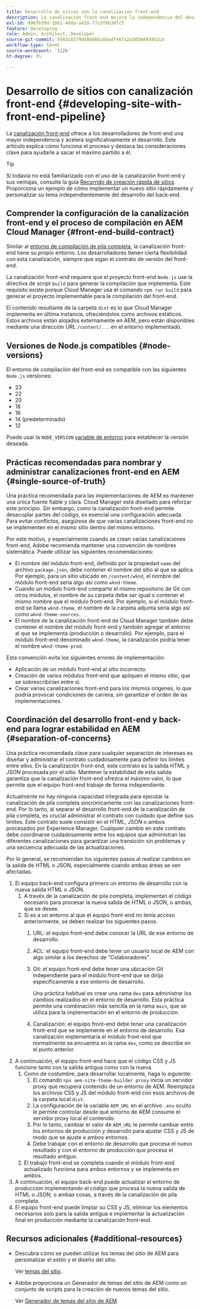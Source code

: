 ```yaml
---
title: Desarrollo de sitios con la canalización front-end
description: La canalización front-end mejora la independencia del desarrollador y acelera el proceso de desarrollo. Este artículo describe las consideraciones clave del proceso de compilación del front-end para garantizar un rendimiento y una eficiencia óptimos.
exl-id: 996fb39d-1bb1-4dda-a418-77cdf8b307c5
feature: Developing
role: Admin, Architect, Developer
source-git-commit: 5983c8579dd8606bc8bedfe6fa2a3838493452cd
workflow-type: tm+mt
source-wordcount: '1126'
ht-degree: 3%

---
```



# Desarrollo de sitios con canalización front-end {#developing-site-with-front-end-pipeline}

La [canalización front-end](/help/implementing/cloud-manager/configuring-pipelines/introduction-ci-cd-pipelines.md#front-end) ofrece a los desarrolladores de front-end una mayor independencia y acelera significativamente el desarrollo. Este artículo explica cómo funciona el proceso y destaca las consideraciones clave para ayudarle a sacar el máximo partido a él.

>[!TIP]
>
>Si todavía no está familiarizado con el uso de la canalización front-end y sus ventajas, consulte la guía [Recorrido de creación rápida de sitios](/help/journey-sites/quick-site/overview.md). Proporciona un ejemplo de cómo implementar un nuevo sitio rápidamente y personalizar su tema independientemente del desarrollo del back-end.

## Comprender la configuración de la canalización front-end y el proceso de compilación en AEM Cloud Manager {#front-end-build-contract}

Similar al [entorno de compilación de pila completa](/help/implementing/cloud-manager/getting-access-to-aem-in-cloud/build-environment-details.md), la canalización front-end tiene su propio entorno. Los desarrolladores tienen cierta flexibilidad con esta canalización, siempre que sigan el contrato de versión del front-end.

La canalización front-end requiere que el proyecto front-end `Node.js` use la directiva de script `build` para generar la compilación que implementa. Este requisito existe porque Cloud Manager usa el comando `npm run build` para generar el proyecto implementable para la compilación del front-end.

El contenido resultante de la carpeta `dist` es lo que Cloud Manager implementa en última instancia, ofreciéndolos como archivos estáticos. Estos archivos están alojados externamente en AEM, pero están disponibles mediante una dirección URL `/content/...` en el entorno implementado.

## Versiones de Node.js compatibles {#node-versions}

El entorno de compilación del front-end es compatible con las siguientes `Node.js` versiones:

* 23
* 22
* 20
* 18
* 16
* 14 (predeterminado)
* 12

Puede usar la `NODE_VERSION` [variable de entorno](/help/implementing/cloud-manager/environment-variables.md) para establecer la versión deseada.

## Prácticas recomendadas para nombrar y administrar canalizaciones front-end en AEM {#single-source-of-truth}

Una práctica recomendada para las implementaciones de AEM es mantener una única fuente fiable y clara. Cloud Manager está diseñado para reforzar este principio. Sin embargo, como la canalización front-end permite desacoplar partes del código, es esencial una configuración adecuada. Para evitar conflictos, asegúrese de que varias canalizaciones front-end no se implementen en el mismo sitio dentro del mismo entorno.

Por este motivo, y especialmente cuando se crean varias canalizaciones front-end, Adobe recomienda mantener una convención de nombres sistemática. Puede utilizar las siguientes recomendaciones:

* El nombre del módulo front-end, definido por la propiedad `name` del archivo `package.json`, debe contener el nombre del sitio al que se aplica. Por ejemplo, para un sitio ubicado en `/content/wknd`, el nombre del módulo front-end sería algo así como `wknd-theme`.
* Cuando un módulo front-end comparte el mismo repositorio de Git con otros módulos, el nombre de su carpeta debe ser igual o contener el mismo nombre que el módulo front-end. Por ejemplo, si el módulo front-end se llama `wknd-theme`, el nombre de la carpeta adjunta sería algo así como `wknd-theme-sources`.
* El nombre de la canalización front-end de Cloud Manager también debe contener el nombre del módulo front-end y también agregar el entorno al que se implementa (producción o desarrollo). Por ejemplo, para el módulo front-end denominado `wknd-theme`, la canalización podría tener el nombre `wknd-theme-prod`.

Esta convención evita los siguientes errores de implementación:

* Aplicación de un módulo front-end al sitio incorrecto.
* Creación de varios módulos front-end que apliquen el mismo sitio, que se sobrescribirían entre sí.
* Crear varias canalizaciones front-end para los mismos orígenes, lo que podría provocar condiciones de carrera, sin garantizar el orden de las implementaciones.

## Coordinación del desarrollo front-end y back-end para lograr estabilidad en AEM {#separation-of-concerns}

Una práctica recomendada clave para cualquier separación de intereses es diseñar y administrar el contrato cuidadosamente para definir los límites entre ellos. En la canalización front-end, este contrato es la salida HTML y JSON procesada por el sitio. Mantener la estabilidad de esta salida garantiza que la canalización front-end ofrezca el máximo valor, lo que permite que el equipo front-end trabaje de forma independiente.

Actualmente no hay ninguna capacidad integrada para ejecutar la canalización de pila completa sincrónicamente con las canalizaciones front-end. Por lo tanto, al separar el desarrollo front-end de la canalización de pila completa, es crucial administrar el contrato con cuidado que define sus límites. Este contrato suele consistir en el HTML, JSON o ambos procesados por Experience Manager. Cualquier cambio en este contrato debe coordinarse cuidadosamente entre los equipos que administran las diferentes canalizaciones para garantizar una transición sin problemas y una secuencia adecuada de las actualizaciones.

Por lo general, se recomiendan los siguientes pasos al realizar cambios en la salida de HTML o JSON, especialmente cuando ambas áreas se ven afectadas.

1. El equipo back-end configura primero un entorno de desarrollo con la nueva salida HTML o JSON.
   1. A través de la canalización de pila completa, implementan el código necesario para procesar la nueva salida de HTML o JSON, o ambas, que se desee.
   1. Si es a un entorno al que el equipo front-end no tenía acceso anteriormente, se deben realizar los siguientes pasos.
      1. URL: el equipo front-end debe conocer la URL de ese entorno de desarrollo.
      1. ACL: el equipo front-end debe tener un usuario local de AEM con algo similar a los derechos de &quot;Colaboradores&quot;.
      1. Git: el equipo front-end debe tener una ubicación Git independiente para el módulo front-end que se dirija específicamente a ese entorno de desarrollo.

         Una práctica habitual es crear una rama `dev` para administrar los cambios realizados en el entorno de desarrollo. Esta práctica permite una combinación más sencilla en la rama `main`, que se utiliza para la implementación en el entorno de producción.

      1. Canalización: el equipo front-end debe tener una canalización front-end que se implemente en el entorno de desarrollo. Esa canalización implementaría el módulo front-end que normalmente se encuentra en la rama `dev`, como se describe en el punto anterior.
1. A continuación, el equipo front-end hace que el código CSS y JS funcione tanto con la salida antigua como con la nueva.
   1. Como de costumbre, para desarrollar localmente, haga lo siguiente:
      1. El comando `npx aem-site-theme-builder proxy` inicia un servidor proxy que recupera contenido de un entorno de AEM. Reemplaza los archivos CSS y JS del módulo front-end con esos archivos de la carpeta local `dist`.
      1. La configuración de la variable `AEM_URL` en el archivo `.env` oculto le permite controlar desde qué entorno de AEM consume el servidor proxy local el contenido.
      1. Por lo tanto, cambiar el valor de `AEM_URL` le permite cambiar entre los entornos de producción y desarrollo para ajustar CSS y JS de modo que se ajuste a ambos entornos.
      1. Debe trabajar con el entorno de desarrollo que procesa el nuevo resultado y con el entorno de producción que procesa el resultado antiguo.
   1. El trabajo front-end se completa cuando el módulo front-end actualizado funciona para ambos entornos y se implementa en ambos.
1. A continuación, el equipo back-end puede actualizar el entorno de producción implementando el código que procesa la nueva salida de HTML o JSON, o ambas cosas, a través de la canalización de pila completa.
1. El equipo front-end puede limpiar su CSS y JS, eliminar los elementos necesarios solo para la salida antigua e implementar la actualización final en producción mediante la canalización front-end.

## Recursos adicionales {#additional-resources}

* Descubra cómo se pueden utilizar los temas del sitio de AEM para personalizar el estilo y el diseño del sitio.

  Ver [temas del sitio](/help/sites-cloud/administering/site-creation/site-themes.md).

* Adobe proporciona un Generador de temas del sitio de AEM como un conjunto de scripts para la creación de nuevos temas del sitio.

  Ver [Generador de temas del sitio de AEM](https://github.com/adobe/aem-site-theme-builder)




